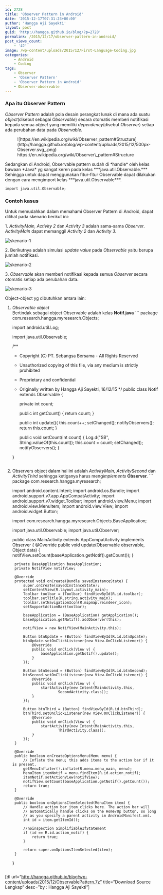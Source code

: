 ```yaml
---
id: 2728
title: 'Observer Pattern in Android'
date: '2015-12-17T07:31:23+00:00'
author: 'Hangga Aji Sayekti'
layout: post
guid: 'http://hangga.github.io/blog/?p=2728'
permalink: /2015/12/17/observer-pattern-in-android/
post_views_count:
    - '42'
image: /wp-content/uploads/2015/12/First-Language-Coding.jpg
categories:
    - Android
    - Coding
tags:
    - Observer
    - 'Observer Pattern'
    - 'Observer Pattern in Android'
    - Observer-observable
---
```


### Apa itu Observer Pattern

*Observer Pattern* adalah pola desain perangkat lunak di mana ada suatu *object*(disebut sebagai *Observable*) secara otomatis memberi notifikasi kepada semua *object* yang memiliki *dependency*(disebut *Observer*) setiap ada perubahan data pada *Observable*.

<figure aria-describedby="caption-attachment-2736" class="wp-caption aligncenter" id="attachment_2736" style="width: 500px">![https://en.wikipedia.org/wiki/Observer_pattern#Structure](http://hangga.github.io/blog/wp-content/uploads/2015/12/500px-Observer.svg_.png)<figcaption class="wp-caption-text" id="caption-attachment-2736">https://en.wikipedia.org/wiki/Observer\_pattern#Structure</figcaption></figure>Sedangkan di Android, Observable pattern sudah di *handle* oleh kelas bawaan *Java* yg sangat keren pada kelas ***java.util.Observable.*** Sehingga untuk dapat menggunakan fitur-fitur Observable dapat dilakukan dengan cara mengimport kelas ***java.util.Observable***.

```
import java.util.Observable;
```

### Contoh kasus

Untuk memudahkan dalam memahami Observer Pattern di Android, dapat dilihat pada skenario berikut ini:

1\. *ActivityMain, Activity 2* dan *Activity 3* adalah sama-sama *Observer*. *ActivityMain* dapat memanggil *Activity 2* dan *Activity 3*.

![skenario-1](http://hangga.github.io/blog/wp-content/uploads/2015/12/skenario-1-510x360.png)

2\. Berikutnya adalah simulasi *update value* pada *Observable* yaitu berupa jumlah notifikasi.

![skenario-2](http://hangga.github.io/blog/wp-content/uploads/2015/12/skenario-2-510x360.png)

3\. *Observable* akan memberi notifikasi kepada semua *Observer* secara otomatis setiap ada perubahan data.

![skenario-3](http://hangga.github.io/blog/wp-content/uploads/2015/12/skenario-3-510x361.png)

Object-object yg dibutuhkan antara lain:

1. *Observable object*  
    Bertindak sebagai object Observable adalah kelas ****Notif.java**** ```
    package com.research.hangga.myresearch.Objects;
    
    import android.util.Log;
    
    import java.util.Observable;
    
    /**
     * Copyright (C) PT. Sebangsa Bersama - All Rights Reserved
     * Unauthorized copying of this file, via any medium is strictly prohibited
     * Proprietary and confidential
     * Originally written by Hangga Aji Sayekti, 16/12/15
     */
    public class Notif extends Observable {
    
        private int count;
    
        public int getCount() {
            return count;
        }
    
        public int update(){
            this.count++;
            setChanged();
            notifyObservers();
            return this.count;
        }
    
        public void setCount(int count) {
            Log.d("SB", String.valueOf(this.count));
            this.count = count;
            setChanged();
            notifyObservers();
        }
    
    }
    ```
2. Observers object dalam hal ini adalah *ActivityMain, ActivitySecond* dan *ActivityThird* sehingga ketiganya harus meng*implements* **Observer.** ```
    package com.research.hangga.myresearch;
    
    import android.content.Intent;
    import android.os.Bundle;
    import android.support.v7.app.AppCompatActivity;
    import android.support.v7.widget.Toolbar;
    import android.view.Menu;
    import android.view.MenuItem;
    import android.view.View;
    import android.widget.Button;
    
    import com.research.hangga.myresearch.Objects.BaseApplication;
    
    import java.util.Observable;
    import java.util.Observer;
    
    public class MainActivity extends AppCompatActivity implements Observer {
        @Override
        public void update(Observable observable, Object data) {
            notifView.setCount(baseApplication.getNotif().getCount());
        }
    
        private BaseApplication baseApplication;
        private NotifView notifView;
    
        @Override
        protected void onCreate(Bundle savedInstanceState) {
            super.onCreate(savedInstanceState);
            setContentView(R.layout.activity_main);
            Toolbar toolbar = (Toolbar) findViewById(R.id.toolbar);
            toolbar.setTitle(R.string.activity_main);
            toolbar.setNavigationIcon(R.mipmap.reindeer_icon);
            setSupportActionBar(toolbar);
    
            baseApplication = (BaseApplication) getApplication();
            baseApplication.getNotif().addObserver(this);
    
            notifView = new NotifView(MainActivity.this);
    
            Button btnUpdate = (Button) findViewById(R.id.btnUpdate);
            btnUpdate.setOnClickListener(new View.OnClickListener() {
                @Override
                public void onClick(View v) {
                    baseApplication.getNotif().update();
                }
            });
    
            Button btnSecond = (Button) findViewById(R.id.btnSecond);
            btnSecond.setOnClickListener(new View.OnClickListener() {
                @Override
                public void onClick(View v) {
                    startActivity(new Intent(MainActivity.this,
                            SecondActivity.class));
                }
            });
    
            Button btnThird = (Button) findViewById(R.id.btnThird);
            btnThird.setOnClickListener(new View.OnClickListener() {
                @Override
                public void onClick(View v) {
                    startActivity(new Intent(MainActivity.this,
                            ThirdActivity.class));
                }
            });
        }
    
        @Override
        public boolean onCreateOptionsMenu(Menu menu) {
            // Inflate the menu; this adds items to the action bar if it is present.
            getMenuInflater().inflate(R.menu.menu_main, menu);
            MenuItem itemNotif = menu.findItem(R.id.action_notif);
            itemNotif.setActionView(notifView);
            notifView.setCount(baseApplication.getNotif().getCount());
            return true;
        }
    
        @Override
        public boolean onOptionsItemSelected(MenuItem item) {
            // Handle action bar item clicks here. The action bar will
            // automatically handle clicks on the Home/Up button, so long
            // as you specify a parent activity in AndroidManifest.xml.
            int id = item.getItemId();
    
            //noinspection SimplifiableIfStatement
            if (id == R.id.action_notif) {
                return true;
            }
    
            return super.onOptionsItemSelected(item);
        }
    }
    ```

\[dl url=”http://hangga.github.io/blog/wp-content/uploads/2015/12/ObservablePattern.7z” title=”Download Source Lengkap” desc=”by : Hangga Aji Sayekti”\]
